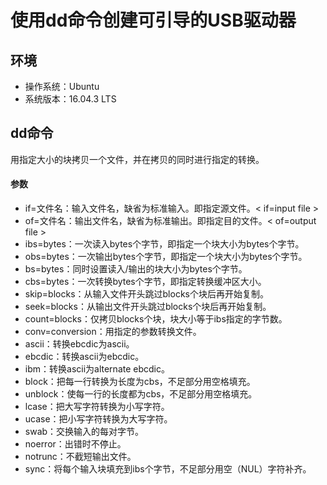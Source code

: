 # 使用dd命令创建可引导的USB驱动器

## 环境

- 操作系统：Ubuntu
- 系统版本：16.04.3 LTS

## dd命令

用指定大小的块拷贝一个文件，并在拷贝的同时进行指定的转换。

#### 参数

- if=文件名：输入文件名，缺省为标准输入。即指定源文件。< if=input file > 
- of=文件名：输出文件名，缺省为标准输出。即指定目的文件。< of=output file > 
- ibs=bytes：一次读入bytes个字节，即指定一个块大小为bytes个字节。 
- obs=bytes：一次输出bytes个字节，即指定一个块大小为bytes个字节。 
- bs=bytes：同时设置读入/输出的块大小为bytes个字节。 
- cbs=bytes：一次转换bytes个字节，即指定转换缓冲区大小。 
- skip=blocks：从输入文件开头跳过blocks个块后再开始复制。 
- seek=blocks：从输出文件开头跳过blocks个块后再开始复制。 
- count=blocks：仅拷贝blocks个块，块大小等于ibs指定的字节数。 
- conv=conversion：用指定的参数转换文件。 
- ascii：转换ebcdic为ascii。
- ebcdic：转换ascii为ebcdic。
- ibm：转换ascii为alternate ebcdic。
- block：把每一行转换为长度为cbs，不足部分用空格填充。
- unblock：使每一行的长度都为cbs，不足部分用空格填充。
- lcase：把大写字符转换为小写字符。
- ucase：把小写字符转换为大写字符。
- swab：交换输入的每对字节。
- noerror：出错时不停止。
- notrunc：不截短输出文件。
- sync：将每个输入块填充到ibs个字节，不足部分用空（NUL）字符补齐。 
